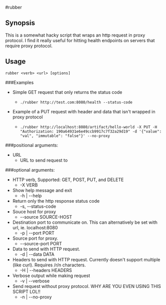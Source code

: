 #rubber

## Synopsis

This is a somewhat hacky script that wraps an http request in proxy protocol. I find it really useful for hitting health endpoints on servers that require proxy protocol.

## Usage

```
rubber <verb> <url> [options]
```

###Examples

* Simple GET request that only returns the status code
    * `./rubber http://test.com:8080/health --status-code`

* Example of a PUT request with header and data that isn't wrapped in proxy protocol
    * `./rubber http://localhost:8080/artifact/hello-world -X PUT -H "Authorization: 190a64931e6e49ccb9917c7f32a29d19" -d '{"value": "val", "immutable": "false"}' --no-proxy`

###positional arguments:
*  URL
    * URL to send request to

###optional arguments:
* HTTP verb, Supported: GET, POST, PUT, and DELETE
    * -X VERB
*  Show help message and exit
    * -h | --help
* Return only the http response status code
    * -s, --status-code
* Souce host for proxy
    * --source SOURCE-HOST
* Destination port to communicate on. This can alternatively be set with url, ie. localhost:8080
    * -p | --port PORT
* Source port for proxy.
    * --source-port PORT
* Data to send with HTTP request.
    * -d | --data DATA
* Headers to send with HTTP request. Currently doesn't support multiple (like curl). Requires /r/n characters.
    * -H | --headers HEADERS
* Verbose output while making request
    * -v | --verbose
* Send request without proxy protocol. WHY ARE YOU EVEN USING THIS SCRIPT LOL!!
    * -n | --no-proxy
